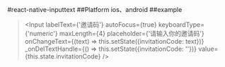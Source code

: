 #react-native-inputtext 
##Platform
ios、android
##example
><Input
>	labelText={'邀请码'}
>	autoFocus={true}
>	keyboardType={'numeric'}
>	maxLength={4}
>	placeholder={'请输入你的邀请码'}
>	onChangeText={(text) => this.setState({invitationCode: text})}
>	_onDelTextHandle={() => this.setState({invitationCode: ''})}
>	value={this.state.invitationCode}
>/>